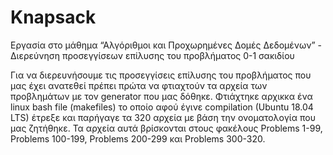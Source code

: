 # Knapsack
Εργασία στο μάθημα “Αλγόριθμοι και Προχωρημένες Δομές Δεδομένων” - Διερεύνηση προσεγγίσεων επίλυσης του προβλήματος 0-1 σακιδίου

Για να διερευνήσουμε τις προσεγγίσεις επίλυσης του προβλήματος που μας έχει ανατεθεί πρέπει πρώτα να φτιαχτούν τα αρχεία των προβλημάτων με τον generator που μας δόθηκε. 
Φτιάχτηκε αρχικκα ένα linux bash file (makefiles) το οποίο αφού έγινε compilation (Ubuntu 18.04 LTS) έτρεξε και παρήγαγε τα 320 αρχεία με βάση την ονοματολογία που μας ζητήθηκε.
Τα αρχεία αυτά βρίσκονται στους φακέλους Problems 1-99, Problems 100-199, Problems 200-299 και Problems 300-320.
